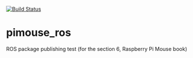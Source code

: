 [![Build Status](https://travis-ci.org/sugarman1983/pimouse_ros.svg?branch=master)](https://travis-ci.org/sugarman1983/pimouse_ros)

# pimouse_ros
ROS package publishing test (for the section 6, Raspberry Pi Mouse book)

